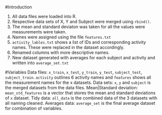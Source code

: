 #Introduction

1. All data files were loaded into R.
2. Respective data sets of X, Y and Subject were merged using `rbind()`. 
3. The mean and standard deviaton was taken for all the values were measurements were taken.
4. Names were assigned using the file `features.txt`
5. `activity_lables.txt` shows a list of IDs and corresponding activity names. These were replaced in the dataset accordingly.
6. Renamed columns with more descriptive names.
7. New dataset generated with averages for each subject and activity and written into `average_set.txt`

#Variables
Data files: `x_train`, `x_test`, `y_train`, `y_test`, `subject_test`, `subject_train`. `activity` outlines 6 activity names and `features` shows all the measurement names for the x datasets.
Data sets: `x`, `y` and `subject` is the merged datasets from the data files.
Mean|Standard deviation: `mean_std_features` is a vector that stores the mean and standard deviations of `x` dataset.
Tidy data: `all_data` is the combined data of the 3 datasets with all naming cleaned.
Averages data: `average_set` is the final average dataset for combination of variables.




